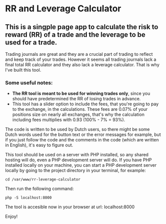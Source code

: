 # RR and Leverage Calculator

## This is a singple page app to calculate the risk to reward (RR) of a trade and the leverage to be used for a trade. 

Trading journals are great and they are a crucial part of trading to reflect and keep track of your trades. However it seems all trading journals lack a final total RR calculator and they also lack a leverage calculator. That is why I've built this tool. 

### Some useful notes:
- **The RR tool is meant to be used for winning trades only**, since you should have predetermined the RR of losing trades in advance.
- This tool has a slider option to include the fees, that you're going to pay to the exchange, in the calculations. These fees are 0.07% of your positions size on nearly all exchanges, that's why the calculation including fees multiplies with 0.93 (100% - 7% = 93%).

The code is written to be used by Dutch users, so there might be some Dutch words used for the button text or the error messages for example, but if you just follow the code and the comments in the code (which are written in English), it's easy to figure out.

This tool should be used on a server with PHP installed, so any shared hosting will do, even a PHP development server will do.
If you have PHP installed locally on your machine, you can start a PHP development server locally by going to the project directory in your terminal, for example:

`cd /var/www/rr-leverage-calculator`

Then run the following command:

`php -S localhost:8000`

The tool is accesible now in your browser at url: localhost:8000

Enjoy!